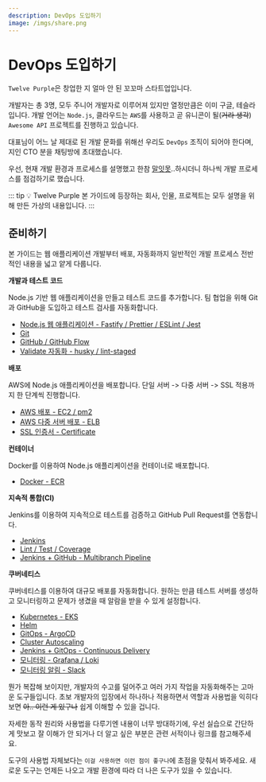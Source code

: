 ```yaml
---
description: DevOps 도입하기
image: /imgs/share.png
---
```


# DevOps 도입하기

`Twelve Purple`은 창업한 지 얼마 안 된 꼬꼬마 스타트업입니다.

개발자는 총 3명, 모두 주니어 개발자로 이루어져 있지만 열정만큼은 이미 구글, 테슬라입니다. 개발 언어는 `Node.js`, 클라우드는 `AWS`를 사용하고 곧 유니콘이 될(~~거라 생각~~) `Awesome API` 프로젝트를 진행하고 있습니다.

대표님이 어느 날 제대로 된 개발 문화를 위해선 우리도 `DevOps` 조직이 되어야 한다며, 지인 CTO 분을 채팅방에 초대했습니다.

<Chat-KakaoRoom>
  <Chat-KakaoMsg avatar="senior" user="촋 CTO" msg="안녕하세요 👋" isMe="false" />
  <Chat-KakaoMsg msg="안녕하세요!! DevOps에 대해 많은 가르침 부탁드립니다 🙇" isMe="true" />
  <Chat-KakaoMsg avatar="senior" user="촋 CTO" msg="네네" isMe="false" />
  <Chat-KakaoMsg msg="DevOps에 정답은 없어요" isMe="false" />
  <Chat-KakaoMsg msg="중요한 건 지속적으로 프로세스를 개선하고 자동화해서 서비스를 더 빨리, 더 안정적으로 제공하기 위해 노력해야 한다는 거죠" isMe="false" />
  <Chat-KakaoMsg msg="아.. 네네 😳" isMe="true" />
</Chat-KakaoRoom>

우선, 현재 개발 환경과 프로세스를 설명했고 한참 [말잇못](https://ko.dict.naver.com/#/entry/koko/cb46255407a84b52888ab30f2799054b)..하시더니 하나씩 개발 프로세스를 점검하기로 했습니다.

::: tip 💡 Twelve Purple
본 가이드에 등장하는 회사, 인물, 프로젝트는 모두 설명을 위해 만든 가상의 내용입니다.
:::

## 준비하기

본 가이드는 웹 애플리케이션 개발부터 배포, 자동화까지 일반적인 개발 프로세스 전반적인 내용을 넓고 얕게 다룹니다.

**개발과 테스트 코드**

Node.js 기반 웹 애플리케이션을 만들고 테스트 코드를 추가합니다. 팀 협업을 위해 Git과 GitHub을 도입하고 테스트 검사를 자동화합니다.

- [Node.js 웹 애플리케이션 - Fastify / Prettier / ESLint / Jest](./web)
- [Git](./git)
- [GitHub / GitHub Flow](./github)
- [Validate 자동화 - husky / lint-staged](./validate)

**배포**

AWS에 Node.js 애플리케이션을 배포합니다. 단일 서버 -> 다중 서버 -> SSL 적용까지 한 단계씩 진행합니다.

- [AWS 배포 - EC2 / pm2](./aws-deploy)
- [AWS 다중 서버 배포 - ELB](./aws-multi-deploy)
- [SSL 인증서 - Certificate](./aws-certificate)

**컨테이너**

Docker를 이용하여 Node.js 애플리케이션을 컨테이너로 배포합니다.

- [Docker - ECR](./docker)

**지속적 통합(CI)**

Jenkins를 이용하여 지속적으로 테스트를 검증하고 GitHub Pull Request를 연동합니다.

- [Jenkins](./jenkins)
- [Lint / Test / Coverage](./jenkins-report)
- [Jenkins + GitHub - Multibranch Pipeline](./jenkins-github)

**쿠버네티스**

쿠버네티스를 이용하여 대규모 배포를 자동화합니다. 원하는 만큼 테스트 서버를 생성하고 모니터링하고 문제가 생겼을 때 알람을 받을 수 있게 설정합니다.

- [Kubernetes - EKS](./kubernetes)
- [Helm](./helm)
- [GitOps - ArgoCD](./gitops)
- [Cluster Autoscaling](./autoscaling)
- [Jenkins + GitOps - Continuous Delivery](./jenkins-gitops)
- [모니터링 - Grafana / Loki](./monitoring)
- [모니터링 알림 - Slack](./alert)

뭔가 복잡해 보이지만, 개발자의 수고를 덜어주고 여러 가지 작업을 자동화해주는 고마운 도구들입니다. 초보 개발자의 입장에서 하나하나 적용하면서 역할과 사용법을 익히다 보면 ~~아.. 이런 게 있구나~~ 쉽게 이해할 수 있을 겁니다.

자세한 동작 원리와 사용법을 다루기엔 내용이 너무 방대하기에, 우선 실습으로 간단하게 맛보고 잘 이해가 안 되거나 더 알고 싶은 부분은 관련 서적이나 링크를 참고해주세요.

도구의 사용법 자체보다는 `이걸 사용하면 이런 점이 좋구나`에 초점을 맞춰서 봐주세요. 새로운 도구는 언제든 나오고 개발 환경에 따라 더 나은 도구가 있을 수 있습니다.
